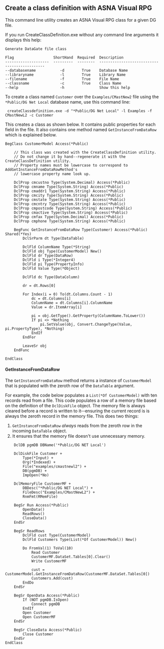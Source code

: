 ## Create a class definition with ASNA Visual RPG

This command line utility creates an ASNA Visual RPG class for a given DG file.

If you run CreateClassDefinition.exe without any command line arguments it displays this help:

```
Generate DataGate file class

Flag                  ShortHand  Required  Description
--------------------  ---------  --------  ---------------------------------------------
--databasename           -d        True    Database Name
--libraryname            -l        True    Library Name
--filename               -f        True    File Name
--classname              -c        True    Class Name
--help                   -h                Show this help
```

To create a class named `Customer` over the `Examples/CMastNew2` file using the `*Public/DG Net Local` database name, use this command line:

```
 createClassdefinition.exe -d "*Public/DG Net Local" -l Examples -f CMastNewL2 -c Customer
```

This creates a class as shown below. It contains public properties for each field in the file. It also contains one method named `GetInstanceFromDataRow` which is explained below.

```
BegClass CustomerModel Access(*Public)

    // This class was created with the CreateClassDefinition utility.
    // Do not change it by hand--regenerate it with the CreateClassDefinition utility.
    // Property names must be lowercase to correspond to AddGetInstanceFromDataRowMethod's
    // lowercase property name look up.

    DclProp cmcustno Type(System.Decimal) Access(*Public)
    DclProp cmname Type(System.String) Access(*Public)
    DclProp cmaddr1 Type(System.String) Access(*Public)
    DclProp cmcity Type(System.String) Access(*Public)
    DclProp cmstate Type(System.String) Access(*Public)
    DclProp cmcntry Type(System.String) Access(*Public)
    DclProp cmpostcode Type(System.String) Access(*Public)
    DclProp cmactive Type(System.String) Access(*Public)
    DclProp cmfax Type(System.Decimal) Access(*Public)
    DclProp cmphone Type(System.String) Access(*Public)

    BegFunc GetInstanceFromDataRow Type(Customer) Access(*Public) Shared(*Yes)
        DclSrParm dt Type(DataTable)

        DclFld ColumnName Type(*String)
        DclFld obj Type(CustomerModel) New()
        DclFld dr Type(DataRow)
        DclFld i Type(*Integer4)
        DclFld pi Type(PropertyInfo)
        DclFld Value Type(*Object)

        DclFld dc Type(DataColumn)

        dr = dt.Rows[0]

        For Index(i = 0) To(dt.Columns.Count - 1)
            dc = dt.Columns[i]
            ColumnName = dt.Columns[i].ColumnName
            Value = dr.ItemArray[i]

            pi = obj.GetType().GetProperty(ColumnName.ToLower())
            If pi <> *Nothing
                pi.SetValue(obj, Convert.ChangeType(Value, pi.PropertyType), *Nothing)
            EndIf
        EndFor

        LeaveSr obj
    EndFunc

EndClass
```

#### GetInstanceFromDataRow 

The `GetInstanceFromDataRow` method returns a instance of `CustomerModel` that is populated with the zeroth row of the `DataTable` argument. 

For example, the code below populates a `List(*Of CustomerModel)` with ten records read from a file. This code populates a row of a memory file based on the definition of the `DclDiskFile` object. The memory file is always cleared before a record is written to it--ensuring the current record is is always the zeroth record in the memory file. This does two things:

1. `GetInstanceFromDataRow` _always_ reads from the zeroth row in the incoming `DataTable` object.
2. It ensures that the memory file doesn't use unnecessary memory. 

```
    DclDB pgmDB DBName('*Public/DG NET Local') 
                
    DclDiskFile Customer +
        Type(*Input) + 
        Org(*Indexed) + 
        File("examples/cmastnewl2") +
        DB(pgmDB) +
        ImpOpen(*No)  

    DclMemoryFile CustomerMF +
        DBDesc("*Public/DG NET Local") +
        FileDesc("Examples/CMastNewL2") +
        RnmFmt(RMemFile)
    
    BegSr Run Access(*Public) 
        OpenData()
        ReadRows()
        CloseData()
    EndSr

    BegSr ReadRows
        DclFld cust Type(CustomerModel)
        DclFld Customers Type(List(*Of CustomerModel)) New() 

        Do FromVal(1) ToVal(10)
            Read Customer
            CustomerMF.DataSet.Tables[0].Clear()
            Write CustomerMF

            cust = CustomerModel.GetInstanceFromDataRow(CustomerMF.DataSet.Tables[0])
            Customers.Add(cust) 
        EndDo 
    EndSr         

    BegSr OpenData Access(*Public)
        If (NOT pgmDB.IsOpen)
            Connect pgmDB
        EndIf
        Open Customer
        Open CustomerMF
    EndSr

    BegSr CloseData Access(*Public)
        Close Customer
    EndSr
EndClass
```